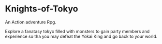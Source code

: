 # Knights-of-Tokyo
An Action adventure Rpg.


Explore a fanatasy tokyo filled with monsters to gain party members and experience so tha you may defeat the Yokai King and go back to your world. 
